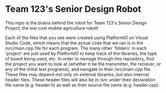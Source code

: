 # Team 123's Senior Design Robot
This repo is the brains behind the robot for Team 123's Senior Design Project, the low cost mobile agriculture robot!

Each of the files that you see were created using PlatformIO on Visual Studio Code, which means that the actual code that we ran is in the /src/main.cpp file for each program. The many other 'folders' in each 'project' are just used by PlatformIO to keep track of the libraries, the type of board being used, etc. In order to naviage through this repository, find the project you want to look at (whether it be the transmitter, the reciever, or any of the initial test programs), and navigate to their /src/main.cpp file. These files may depend not only on external libraries, but also internal header files. These header files will also be in /src under their declaration file name (e.g. header.h) as well as their source file name (e.g. header.cpp).
